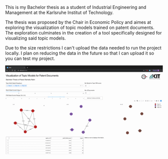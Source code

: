 This is my Bachelor thesis as a student of Industrial Engineering and Management at the Karlsruhe Institut of Technology.

The thesis was proposed by the Chair in Economic Policy and aimes at exploring the visualization of topic models trained on patent documents. The exploration culminates in the creation of a tool specifically designed for visualizing said topic models.

Due to the size restrictions I can't upload the data needed to run the project locally. I plan on reducing the data in the future so that I can upload it so you can test my project.

![](example.gif)
